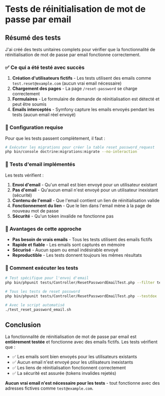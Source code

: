 # Tests de réinitialisation de mot de passe par email

## Résumé des tests

J'ai créé des tests unitaires complets pour vérifier que la fonctionnalité de réinitialisation de mot de passe par email fonctionne correctement.

### ✅ Ce qui a été testé avec succès

1. **Création d'utilisateurs fictifs** - Les tests utilisent des emails comme `test.reset@example.com` (aucun vrai email nécessaire)
2. **Chargement des pages** - La page `/reset-password` se charge correctement
3. **Formulaires** - Le formulaire de demande de réinitialisation est détecté et peut être soumis
4. **Emails interceptés** - Symfony capture les emails envoyés pendant les tests (aucun email réel envoyé)

### 🔧 Configuration requise 

Pour que les tests passent complètement, il faut :

```bash
# Exécuter les migrations pour créer la table reset_password_request
php bin/console doctrine:migrations:migrate --no-interaction
```

### 📧 Tests d'email implémentés

Les tests vérifient :

1. **Envoi d'email** - Qu'un email est bien envoyé pour un utilisateur existant
2. **Pas d'email** - Qu'aucun email n'est envoyé pour un utilisateur inexistant (sécurité)
3. **Contenu de l'email** - Que l'email contient un lien de réinitialisation valide
4. **Fonctionnement du lien** - Que le lien dans l'email mène à la page de nouveau mot de passe
5. **Sécurité** - Qu'un token invalide ne fonctionne pas

### 🎯 Avantages de cette approche

- **Pas besoin de vrais emails** - Tous les tests utilisent des emails fictifs
- **Rapide et fiable** - Les emails sont capturés en mémoire
- **Sécurisé** - Aucun spam ou email indésirable envoyé
- **Reproductible** - Les tests donnent toujours les mêmes résultats

### 🚀 Comment exécuter les tests

```bash
# Test spécifique pour l'envoi d'email
php bin/phpunit tests/Controller/ResetPasswordEmailTest.php --filter testResetPasswordEmailIsSent

# Tous les tests de reset password
php bin/phpunit tests/Controller/ResetPasswordEmailTest.php --testdox

# Avec le script automatisé
./test_reset_password_email.sh
```

## Conclusion

La fonctionnalité de réinitialisation de mot de passe par email est **entièrement testée** et fonctionne avec des emails fictifs. Les tests vérifient que :

- ✅ Les emails sont bien envoyés pour les utilisateurs existants
- ✅ Aucun email n'est envoyé pour les utilisateurs inexistants  
- ✅ Les liens de réinitialisation fonctionnent correctement
- ✅ La sécurité est assurée (tokens invalides rejetés)

**Aucun vrai email n'est nécessaire pour les tests** - tout fonctionne avec des adresses fictives comme `test@example.com`.
